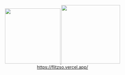 <div align="center">
  <a href="https://github.com/flitzso">
  <img height="180em" src="https://github-readme-stats.vercel.app/api?username=flitzso&show_icons=true&theme=tokyonight&include_all_commits=true&count_private=true"/>
  <img height="191em" src="https://github-readme-stats.vercel.app/api/top-langs/?username=flitzso&layout=compact&langs_count=7&theme=tokyonight"/>
</div>

 
 <div align="center">
 <a href="https://flitzso.vercel.app/">https://flitzso.vercel.app/</a>
</div>
